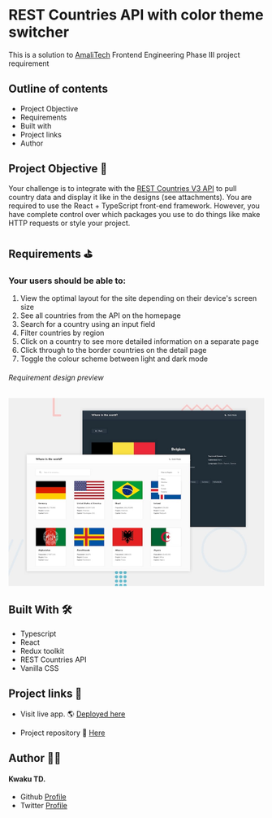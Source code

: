 # REST Countries API with color theme switcher

This is a solution to <a href="https://amalitech.org/">AmaliTech</a> Frontend Engineering Phase III project requirement


## Outline of contents
- Project Objective
- Requirements
- Built with
- Project links
- Author

## Project Objective 📃
 Your challenge is to integrate with the <a href="https://restcountries.com/">REST Countries V3 API</a> to pull country data and display it like in the designs (see attachments). You are required to use the React + TypeScript front-end framework. However, you have complete control over which packages you use to do things like make HTTP requests or style your project.

## Requirements ⛳
### Your users should be able to: 
1. View the optimal layout for the site depending on their device's screen size 
2. See all countries from the API on the homepage 
3. Search for a country using an input field 
4. Filter countries by region 
5. Click on a country to see more detailed information on a separate page 
6. Click through to the border countries on the detail page 
7. Toggle the colour scheme between light and dark mode

###### Requirement design preview
![Screenshot of Desktop design](./design/desktop-preview.jpg)

## Built With 🛠
- Typescript
- React
- Redux toolkit
- REST Countries API
- Vanilla CSS

## Project links 🔗 
- Visit live app. 🌎 <a href="https://syntacorp-rest-countries-api.netlify.app/">Deployed here<a/>

- Project repository 📁 <a href="https://github.com/syntaCorp/rest_countries_api_with_themeSwitcher">Here</a>

## Author 👨‍💻
#### Kwaku TD.
- Github <a href="https://github.com/syntaCorp">Profile</a>
- Twitter <a href="https://twitter.com/Kwaku_keen?t=OqKuZbGDJxq_Din04c0e2g&s=09">Profile</a>

